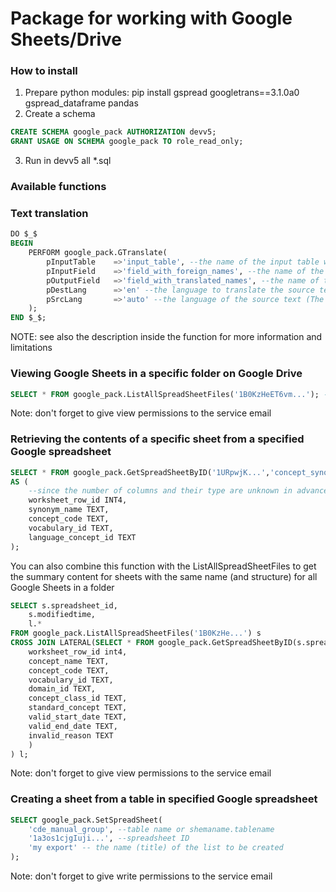 # Package for working with Google Sheets/Drive


### How to install
1. Prepare python modules: pip install gspread googletrans==3.1.0a0 gspread_dataframe pandas
2. Create a schema
```sql
CREATE SCHEMA google_pack AUTHORIZATION devv5;
GRANT USAGE ON SCHEMA google_pack TO role_read_only;
```

3. Run in devv5 all \*.sql

### Available functions

### Text translation
```sql
DO $_$
BEGIN
	PERFORM google_pack.GTranslate(
		pInputTable    =>'input_table', --the name of the input table with untranslated strings
		pInputField    =>'field_with_foreign_names', --the name of the field in that table containing the input rows
		pOutputField   =>'field_with_translated_names', --the name of the field in that table where to put the translation
		pDestLang      =>'en' --the language to translate the source text into (The value should be one of the language codes listed in https://py-googletrans.readthedocs.io/en/latest/#googletrans-languages (optional, default 'en'))
		pSrcLang       =>'auto' --the language of the source text (The value should be one of the language codes listed in https://py-googletrans.readthedocs.io/en/latest/#googletrans-languages (optional, if not specified, the system will attempt to identify the source language automatically, default 'auto'))
	);
END $_$;
```
NOTE: see also the description inside the function for more information and limitations

### Viewing Google Sheets in a specific folder on Google Drive
```sql
SELECT * FROM google_pack.ListAllSpreadSheetFiles('1B0KzHeET6vm...'); -- specify folder_id from the URL https://drive.google.com/drive/folders/_folder_id_
```
Note: don't forget to give view permissions to the service email

### Retrieving the contents of a specific sheet from a specified Google spreadsheet
```sql
SELECT * FROM google_pack.GetSpreadSheetByID('1URpwjK...','concept_synonym_manual',1) --specify spreadsheet_id, list title and the number of rows to skip (e.g. for header)
AS (
	--since the number of columns and their type are unknown in advance, you need to specify this as the output type manually. The field names must match the column names in the sheet
	worksheet_row_id INT4,
	synonym_name TEXT,
	concept_code TEXT,
	vocabulary_id TEXT,
	language_concept_id TEXT
);
```

You can also combine this function with the ListAllSpreadSheetFiles to get the summary content for sheets with the same name (and structure) for all Google Sheets in a folder
```sql
SELECT s.spreadsheet_id,
	s.modifiedtime,
	l.*
FROM google_pack.ListAllSpreadSheetFiles('1B0KzHe...') s
CROSS JOIN LATERAL(SELECT * FROM google_pack.GetSpreadSheetByID(s.spreadsheet_id, 'concept_manual', 1) AS (
	worksheet_row_id int4,
	concept_name TEXT,
	concept_code TEXT,
	vocabulary_id TEXT,
	domain_id TEXT,
	concept_class_id TEXT,
	standard_concept TEXT,
	valid_start_date TEXT,
	valid_end_date TEXT,
	invalid_reason TEXT
	)
) l;
```
Note: don't forget to give view permissions to the service email

### Creating a sheet from a table in specified Google spreadsheet
```sql
SELECT google_pack.SetSpreadSheet(
	'cde_manual_group', --table name or shemaname.tablename
	'1a3os1cjgIuji...', --spreadsheet ID
	'my export' -- the name (title) of the list to be created
);
```
Note: don't forget to give write permissions to the service email